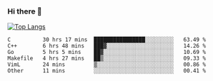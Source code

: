 ### Hi there 👋

<!--
**3Xpl0it3r/3Xpl0it3r** is a ✨ _special_ ✨ repository because its `README.md` (this file) appears on your GitHub profile.

Here are some ideas to get you started:

- 🔭 I’m currently working on ...
- 🌱 I’m currently learning ...
- 👯 I’m looking to collaborate on ...
- 🤔 I’m looking for help with ...
- 💬 Ask me about ...
- 📫 How to reach me: ...
- 😄 Pronouns: ...
- ⚡ Fun fact: ...
-->


[![Top Langs](https://github-readme-stats.vercel.app/api/top-langs/?username=3Xpl0it3r&layout=compact)](https://github.com/3Xpl0it3r/3Xpl0it3r)

<!--START_SECTION:waka-->

```text
C          30 hrs 17 mins  ████████████████░░░░░░░░░   63.49 %
C++        6 hrs 48 mins   ███▓░░░░░░░░░░░░░░░░░░░░░   14.26 %
Go         5 hrs 5 mins    ██▓░░░░░░░░░░░░░░░░░░░░░░   10.69 %
Makefile   4 hrs 27 mins   ██▒░░░░░░░░░░░░░░░░░░░░░░   09.33 %
VimL       24 mins         ▒░░░░░░░░░░░░░░░░░░░░░░░░   00.86 %
Other      11 mins         ░░░░░░░░░░░░░░░░░░░░░░░░░   00.41 %
```

<!--END_SECTION:waka-->
